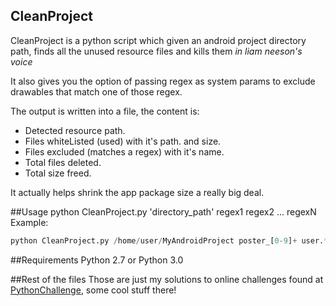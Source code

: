 ## CleanProject

CleanProject is a python script which given an android project directory path, finds all the unused resource files and kills them *in liam neeson's voice*

It also gives you the option of passing regex as system params to exclude drawables that match one of those regex.

The output is written into a file, the content is: 
* Detected resource path.
* Files whiteListed (used) with it's path. and size.
* Files excluded (matches a regex) with it's name.
* Total files deleted.
* Total size freed. 

It actually helps shrink the app package size a really big deal.

##Usage
python CleanProject.py 'directory_path' regex1 regex2 ... regexN
Example:

```python
python CleanProject.py /home/user/MyAndroidProject poster_[0-9]+ user.*
```

##Requirements
Python 2.7 or Python 3.0

##Rest of the files
Those are just my solutions to online challenges found at [PythonChallenge](http://www.pythonchallenge.com/), some cool stuff there!
